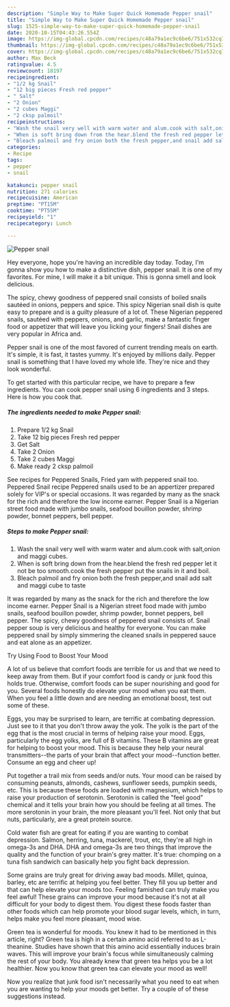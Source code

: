 ```yaml
---
description: "Simple Way to Make Super Quick Homemade Pepper snail"
title: "Simple Way to Make Super Quick Homemade Pepper snail"
slug: 1525-simple-way-to-make-super-quick-homemade-pepper-snail
date: 2020-10-15T04:43:26.554Z
image: https://img-global.cpcdn.com/recipes/c48a79a1ec9c6be6/751x532cq70/pepper-snail-recipe-main-photo.jpg
thumbnail: https://img-global.cpcdn.com/recipes/c48a79a1ec9c6be6/751x532cq70/pepper-snail-recipe-main-photo.jpg
cover: https://img-global.cpcdn.com/recipes/c48a79a1ec9c6be6/751x532cq70/pepper-snail-recipe-main-photo.jpg
author: Max Beck
ratingvalue: 4.5
reviewcount: 18197
recipeingredient:
- "1/2 kg Snail"
- "12 big pieces Fresh red pepper"
- " Salt"
- "2 Onion"
- "2 cubes Maggi"
- "2 cksp palmoil"
recipeinstructions:
- "Wash the snail very well with warm water and alum.cook with salt,onion and maggi cubes."
- "When is soft bring down from the hear.blend the fresh red pepper let it not be too smooth.cook the fresh pepper put the snails in it and boil."
- "Bleach palmoil and fry onion both the fresh pepper,and snail add salt and maggi cube to taste"
categories:
- Recipe
tags:
- pepper
- snail

katakunci: pepper snail 
nutrition: 271 calories
recipecuisine: American
preptime: "PT15M"
cooktime: "PT55M"
recipeyield: "1"
recipecategory: Lunch

---
```



![Pepper snail](https://img-global.cpcdn.com/recipes/c48a79a1ec9c6be6/751x532cq70/pepper-snail-recipe-main-photo.jpg)

Hey everyone, hope you're having an incredible day today. Today, I'm gonna show you how to make a distinctive dish, pepper snail. It is one of my favorites. For mine, I will make it a bit unique. This is gonna smell and look delicious.

The spicy, chewy goodness of peppered snail consists of boiled snails sautéed in onions, peppers and spice. This spicy Nigerian snail dish is quite easy to prepare and is a guilty pleasure of a lot of. These Nigerian peppered snails, sautéed with peppers, onions, and garlic, make a fantastic finger food or appetizer that will leave you licking your fingers! Snail dishes are very popular in Africa and.

Pepper snail is one of the most favored of current trending meals on earth. It's simple, it is fast, it tastes yummy. It's enjoyed by millions daily. Pepper snail is something that I have loved my whole life. They're nice and they look wonderful.


To get started with this particular recipe, we have to prepare a few ingredients. You can cook pepper snail using 6 ingredients and 3 steps. Here is how you cook that.

<!--inarticleads1-->

##### The ingredients needed to make Pepper snail:

1. Prepare 1/2 kg Snail
1. Take 12 big pieces Fresh red pepper
1. Get  Salt
1. Take 2 Onion
1. Take 2 cubes Maggi
1. Make ready 2 cksp palmoil


See recipes for Peppered Snails, Fried yam with peppered snail too. Peppered Snail recipe Peppered snails used to be an appertizer prepared solely for VIP&#39;s or special occasions. It was regarded by many as the snack for the rich and therefore the low income earner. Pepper Snail is a Nigerian street food made with jumbo snails, seafood bouillon powder, shrimp powder, bonnet peppers, bell pepper. 

<!--inarticleads2-->

##### Steps to make Pepper snail:

1. Wash the snail very well with warm water and alum.cook with salt,onion and maggi cubes.
1. When is soft bring down from the hear.blend the fresh red pepper let it not be too smooth.cook the fresh pepper put the snails in it and boil.
1. Bleach palmoil and fry onion both the fresh pepper,and snail add salt and maggi cube to taste


It was regarded by many as the snack for the rich and therefore the low income earner. Pepper Snail is a Nigerian street food made with jumbo snails, seafood bouillon powder, shrimp powder, bonnet peppers, bell pepper. The spicy, chewy goodness of peppered snail consists of. Snail pepper soup is very delicious and healthy for everyone. You can make peppered snail by simply simmering the cleaned snails in peppered sauce and eat alone as an appetizer. 

Try Using Food to Boost Your Mood


A lot of us believe that comfort foods are terrible for us and that we need to keep away from them. But if your comfort food is candy or junk food this holds true. Otherwise, comfort foods can be super nourishing and good for you. Several foods honestly do elevate your mood when you eat them. When you feel a little down and are needing an emotional boost, test out some of these.

Eggs, you may be surprised to learn, are terrific at combating depression. Just see to it that you don't throw away the yolk. The yolk is the part of the egg that is the most crucial in terms of helping raise your mood. Eggs, particularly the egg yolks, are full of B vitamins. These B vitamins are great for helping to boost your mood. This is because they help your neural transmitters--the parts of your brain that affect your mood--function better. Consume an egg and cheer up!

Put together a trail mix from seeds and/or nuts. Your mood can be raised by consuming peanuts, almonds, cashews, sunflower seeds, pumpkin seeds, etc. This is because these foods are loaded with magnesium, which helps to raise your production of serotonin. Serotonin is called the "feel good" chemical and it tells your brain how you should be feeling at all times. The more serotonin in your brain, the more pleasant you'll feel. Not only that but nuts, particularly, are a great protein source.

Cold water fish are great for eating if you are wanting to combat depression. Salmon, herring, tuna, mackerel, trout, etc, they're all high in omega-3s and DHA. DHA and omega-3s are two things that improve the quality and the function of your brain's grey matter. It's true: chomping on a tuna fish sandwich can basically help you fight back depression. 

Some grains are truly great for driving away bad moods. Millet, quinoa, barley, etc are terrific at helping you feel better. They fill you up better and that can help elevate your moods too. Feeling famished can truly make you feel awful! These grains can improve your mood because it's not at all difficult for your body to digest them. You digest these foods faster than other foods which can help promote your blood sugar levels, which, in turn, helps make you feel more pleasant, mood wise.

Green tea is wonderful for moods. You knew it had to be mentioned in this article, right? Green tea is high in a certain amino acid referred to as L-theanine. Studies have shown that this amino acid essentially induces brain waves. This will improve your brain's focus while simultaneously calming the rest of your body. You already knew that green tea helps you be a lot healthier. Now you know that green tea can elevate your mood as well!

Now you realize that junk food isn't necessarily what you need to eat when you are wanting to help your moods get better. Try  a  couple of  of  these  suggestions  instead.

